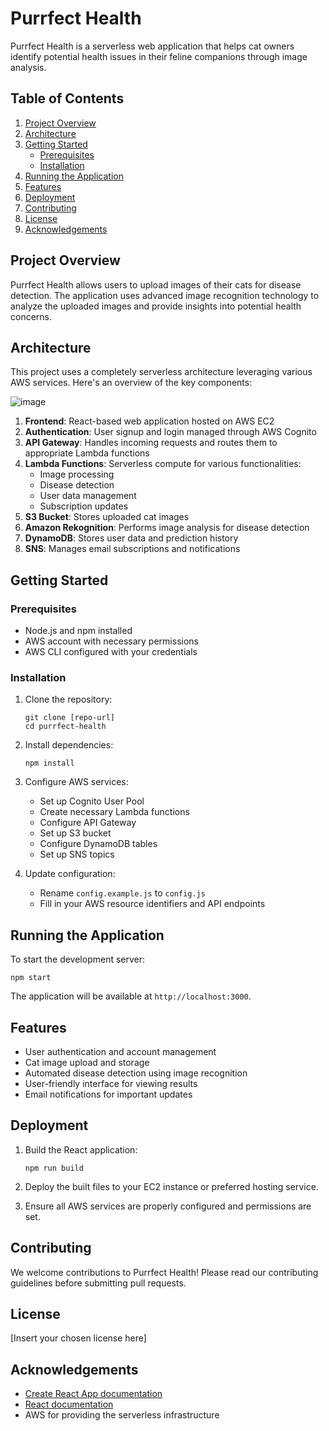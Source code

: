 # Purrfect Health

Purrfect Health is a serverless web application that helps cat owners identify potential health issues in their feline companions through image analysis.

## Table of Contents
1. [Project Overview](#project-overview)
2. [Architecture](#architecture)
3. [Getting Started](#getting-started)
   - [Prerequisites](#prerequisites)
   - [Installation](#installation)
4. [Running the Application](#running-the-application)
5. [Features](#features)
6. [Deployment](#deployment)
7. [Contributing](#contributing)
8. [License](#license)
9. [Acknowledgements](#acknowledgements)

## Project Overview

Purrfect Health allows users to upload images of their cats for disease detection. The application uses advanced image recognition technology to analyze the uploaded images and provide insights into potential health concerns.

## Architecture

This project uses a completely serverless architecture leveraging various AWS services. Here's an overview of the key components:

![image](https://github.com/user-attachments/assets/a08f2ba1-8ef9-4b21-92de-b6c212657fb4)


1. **Frontend**: React-based web application hosted on AWS EC2
2. **Authentication**: User signup and login managed through AWS Cognito
3. **API Gateway**: Handles incoming requests and routes them to appropriate Lambda functions
4. **Lambda Functions**: Serverless compute for various functionalities:
   - Image processing
   - Disease detection
   - User data management
   - Subscription updates
5. **S3 Bucket**: Stores uploaded cat images
6. **Amazon Rekognition**: Performs image analysis for disease detection
7. **DynamoDB**: Stores user data and prediction history
8. **SNS**: Manages email subscriptions and notifications

## Getting Started

### Prerequisites

- Node.js and npm installed
- AWS account with necessary permissions
- AWS CLI configured with your credentials

### Installation

1. Clone the repository:
   ```
   git clone [repo-url]
   cd purrfect-health
   ```

2. Install dependencies:
   ```
   npm install
   ```

3. Configure AWS services:
   - Set up Cognito User Pool
   - Create necessary Lambda functions
   - Configure API Gateway
   - Set up S3 bucket
   - Configure DynamoDB tables
   - Set up SNS topics

4. Update configuration:
   - Rename `config.example.js` to `config.js`
   - Fill in your AWS resource identifiers and API endpoints

## Running the Application

To start the development server:

```
npm start
```

The application will be available at `http://localhost:3000`.

## Features

- User authentication and account management
- Cat image upload and storage
- Automated disease detection using image recognition
- User-friendly interface for viewing results
- Email notifications for important updates

## Deployment

1. Build the React application:
   ```
   npm run build
   ```

2. Deploy the built files to your EC2 instance or preferred hosting service.

3. Ensure all AWS services are properly configured and permissions are set.

## Contributing

We welcome contributions to Purrfect Health! Please read our contributing guidelines before submitting pull requests.

## License

[Insert your chosen license here]

## Acknowledgements

- [Create React App documentation](https://facebook.github.io/create-react-app/docs/getting-started)
- [React documentation](https://reactjs.org/)
- AWS for providing the serverless infrastructure

